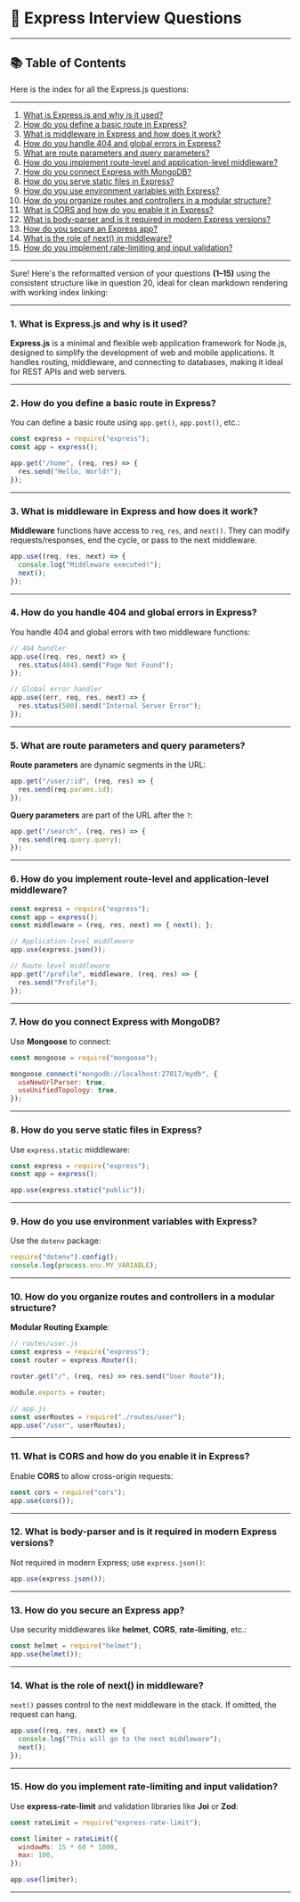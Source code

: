 # 📘 Express Interview Questions

---

## 📚 Table of Contents

Here is the index for all the Express.js questions:

---

1. [What is Express.js and why is it used?](#1-what-is-expressjs-and-why-is-it-used)  
2. [How do you define a basic route in Express?](#2-how-do-you-define-a-basic-route-in-express)  
3. [What is middleware in Express and how does it work?](#3-what-is-middleware-in-express-and-how-does-it-work)  
4. [How do you handle 404 and global errors in Express?](#4-how-do-you-handle-404-and-global-errors-in-express)  
5. [What are route parameters and query parameters?](#5-what-are-route-parameters-and-query-parameters)  
6. [How do you implement route-level and application-level middleware?](#6-how-do-you-implement-route-level-and-application-level-middleware)  
7. [How do you connect Express with MongoDB?](#7-how-do-you-connect-express-with-mongodb)  
8. [How do you serve static files in Express?](#8-how-do-you-serve-static-files-in-express)  
9. [How do you use environment variables with Express?](#9-how-do-you-use-environment-variables-with-express)  
10. [How do you organize routes and controllers in a modular structure?](#10-how-do-you-organize-routes-and-controllers-in-a-modular-structure)  
11. [What is CORS and how do you enable it in Express?](#11-what-is-cors-and-how-do-you-enable-it-in-express)  
12. [What is body-parser and is it required in modern Express versions?](#12-what-is-body-parser-and-is-it-required-in-modern-express-versions)  
13. [How do you secure an Express app?](#13-how-do-you-secure-an-express-app)  
14. [What is the role of next() in middleware?](#14-what-is-the-role-of-next-in-middleware)  
15. [How do you implement rate-limiting and input validation?](#15-how-do-you-implement-rate-limiting-and-input-validation)  

---

Sure! Here's the reformatted version of your questions **(1–15)** using the consistent structure like in question 20, ideal for clean markdown rendering with working index linking:

---

### 1. What is Express.js and why is it used?

**Express.js** is a minimal and flexible web application framework for Node.js, designed to simplify the development of web and mobile applications. It handles routing, middleware, and connecting to databases, making it ideal for REST APIs and web servers.

---

### 2. How do you define a basic route in Express?

You can define a basic route using `app.get()`, `app.post()`, etc.:

```javascript
const express = require("express");
const app = express();

app.get("/home", (req, res) => {
  res.send("Hello, World!");
});
```

---

### 3. What is middleware in Express and how does it work?

**Middleware** functions have access to `req`, `res`, and `next()`. They can modify requests/responses, end the cycle, or pass to the next middleware.

```javascript
app.use((req, res, next) => {
  console.log("Middleware executed!");
  next();
});
```

---

### 4. How do you handle 404 and global errors in Express?

You handle 404 and global errors with two middleware functions:

```javascript
// 404 handler
app.use((req, res, next) => {
  res.status(404).send("Page Not Found");
});

// Global error handler
app.use((err, req, res, next) => {
  res.status(500).send("Internal Server Error");
});
```

---

### 5. What are route parameters and query parameters?

**Route parameters** are dynamic segments in the URL:

```javascript
app.get("/user/:id", (req, res) => {
  res.send(req.params.id);
});
```

**Query parameters** are part of the URL after the `?`:

```javascript
app.get("/search", (req, res) => {
  res.send(req.query.query);
});
```

---

### 6. How do you implement route-level and application-level middleware?

```javascript
const express = require("express");
const app = express();
const middleware = (req, res, next) => { next(); };

// Application-level middleware
app.use(express.json());

// Route-level middleware
app.get("/profile", middleware, (req, res) => {
  res.send("Profile");
});
```

---

### 7. How do you connect Express with MongoDB?

Use **Mongoose** to connect:

```javascript
const mongoose = require("mongoose");

mongoose.connect("mongodb://localhost:27017/mydb", {
  useNewUrlParser: true,
  useUnifiedTopology: true,
});
```

---

### 8. How do you serve static files in Express?

Use `express.static` middleware:

```javascript
const express = require("express");
const app = express();

app.use(express.static("public"));
```

---

### 9. How do you use environment variables with Express?

Use the `dotenv` package:

```javascript
require("dotenv").config();
console.log(process.env.MY_VARIABLE);
```

---

### 10. How do you organize routes and controllers in a modular structure?

**Modular Routing Example**:

```javascript
// routes/user.js
const express = require("express");
const router = express.Router();

router.get("/", (req, res) => res.send("User Route"));

module.exports = router;

// app.js
const userRoutes = require("./routes/user");
app.use("/user", userRoutes);
```

---

### 11. What is CORS and how do you enable it in Express?

Enable **CORS** to allow cross-origin requests:

```javascript
const cors = require("cors");
app.use(cors());
```

---

### 12. What is body-parser and is it required in modern Express versions?

Not required in modern Express; use `express.json()`:

```javascript
app.use(express.json());
```

---

### 13. How do you secure an Express app?

Use security middlewares like **helmet**, **CORS**, **rate-limiting**, etc.:

```javascript
const helmet = require("helmet");
app.use(helmet());
```

---

### 14. What is the role of next() in middleware?

`next()` passes control to the next middleware in the stack. If omitted, the request can hang.

```javascript
app.use((req, res, next) => {
  console.log("This will go to the next middleware");
  next();
});
```

---

### 15. How do you implement rate-limiting and input validation?

Use **express-rate-limit** and validation libraries like **Joi** or **Zod**:

```javascript
const rateLimit = require("express-rate-limit");

const limiter = rateLimit({
  windowMs: 15 * 60 * 1000,
  max: 100,
});

app.use(limiter);
```

---
